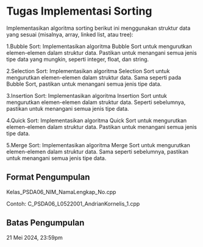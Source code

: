 # Tugas Implementasi Sorting

Implementasikan algoritma sorting berikut ini menggunakan struktur data yang sesuai (misalnya, array, linked list, atau tree):

1.Bubble Sort: Implementasikan algoritma Bubble Sort untuk mengurutkan elemen-elemen dalam struktur data. Pastikan untuk menangani semua jenis tipe data yang mungkin, seperti integer, float, dan string.

2.Selection Sort: Implementasikan algoritma Selection Sort untuk mengurutkan elemen-elemen dalam struktur data. Sama seperti pada Bubble Sort, pastikan untuk menangani semua jenis tipe data.

3.Insertion Sort: Implementasikan algoritma Insertion Sort untuk mengurutkan elemen-elemen dalam struktur data. Seperti sebelumnya, pastikan untuk menangani semua jenis tipe data.

4.Quick Sort: Implementasikan algoritma Quick Sort untuk mengurutkan elemen-elemen dalam struktur data. Pastikan untuk menangani semua jenis tipe data.

5.Merge Sort: Implementasikan algoritma Merge Sort untuk mengurutkan elemen-elemen dalam struktur data. Sama seperti sebelumnya, pastikan untuk menangani semua jenis tipe data.

## Format Pengumpulan
Kelas_PSDA06_NIM_NamaLengkap_No.cpp

Contoh: C_PSDA06_L0522001_AndrianKornelis_1.cpp

## Batas Pengumpulan
21 Mei 2024, 23:59pm
